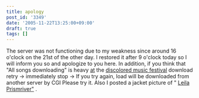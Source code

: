 ```yaml
---
title: apology
post_id: '3349'
date: '2005-11-22T13:25:00+09:00'
draft: true
tags: []
---
```


The server was not functioning due to my weakness since around 16 o'clock on the 21st of the other day. I restored it after 9 o'clock today so I will inform you so and apologize to you here. In addition, if you think that "All songs downloading" is heavy [at](http://lama.danmaq.com/lamarisa/) the [discolored music festival](http://lama.danmaq.com/lamarisa/) download retry → immediately stop → If you try again, load will be downloaded from another server by CGI Please try it. Also I posted a jacket picture of " [Leila Prismriver"](https://danmaq.com/!/leila/) .
